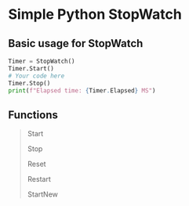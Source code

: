 # Simple Python StopWatch

## Basic usage for StopWatch

```py
Timer = StopWatch()
Timer.Start()
# Your code here
Timer.Stop()
print(f"Elapsed time: {Timer.Elapsed} MS")
```

## Functions

> Start
> 
> Stop
> 
> Reset
> 
> Restart
> 
> StartNew

